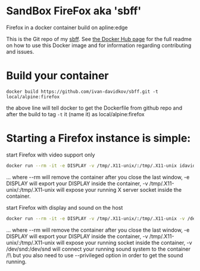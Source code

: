 # SandBox FireFox aka 'sbff'
Firefox in a docker container build on apline:edge

This is the Git repo of my [sbff](https://hub.docker.com/r/idavidkov/sandbox_firefox/). See [the Docker Hub page](https://hub.docker.com/r/idavidkov/) for the full readme on how to use this Docker image and for information regarding contributing and issues.

# Build your container

```console
docker build https://github.com/ivan-davidkov/sbff.git -t local/alpine:firefox 
```
the above line will tell docker to get the Dockerfile from github repo and after the build to tag `-t` it (name it) as local/alpine:firefox


# Starting a Firefox instance is simple:

start Firefox with video support only
```sh
docker run --rm -it -e DISPLAY -v /tmp/.X11-unix/:/tmp/.X11-unix idavidkov/sandbox_firefox
```
... where --rm will remove the container after you close the last window, -e DISPLAY will export your DISPLAY inside the container, -v /tmp/.X11-unix/:/tmp/.X11-unix will expose your running X server socket inside the container.

start Firefox with display and sound on the host
```sh
docker run --rm -it -e DISPLAY -v /tmp/.X11-unix/:/tmp/.X11-unix -v /dev/snd:/dev/snd --privileged idavidkov/sandbox_firefox
```
... where --rm will remove the container after you close the last window, -e DISPLAY will export your DISPLAY inside the container, -v /tmp/.X11-unix/:/tmp/.X11-unix will expose your running socket inside the container, -v /dev/snd:/dev/snd will connect your running sound system to the container /!\ but you also need to use --privileged option in order to get the sound running.
